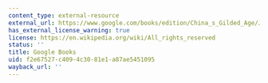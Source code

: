 ```yaml
---
content_type: external-resource
external_url: https://www.google.com/books/edition/China_s_Gilded_Age/J13bDwAAQBAJ?hl=en&gbpv=1
has_external_license_warning: true
license: https://en.wikipedia.org/wiki/All_rights_reserved
status: ''
title: Google Books
uid: f2e67527-c409-4c30-81e1-a87ae5451095
wayback_url: ''
---
```

